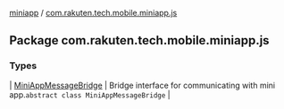[miniapp](../index.md) / [com.rakuten.tech.mobile.miniapp.js](./index.md)

## Package com.rakuten.tech.mobile.miniapp.js

### Types

| [MiniAppMessageBridge](-mini-app-message-bridge/index.md) | Bridge interface for communicating with mini app.`abstract class MiniAppMessageBridge` |

